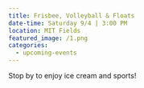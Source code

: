 ```yaml
---
title: Frisbee, Volleyball & Floats
date-time: Saturday 9/4 | 3:00 PM
location: MIT Fields
featured_image: /1.png
categories:
  - upcoming-events
---
```

Stop by to enjoy ice cream and sports\!
